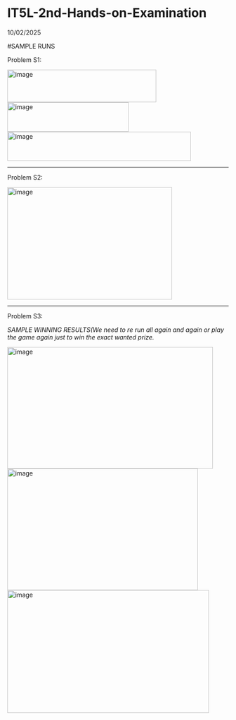 # IT5L-2nd-Hands-on-Examination
10/02/2025

#SAMPLE RUNS


Problem S1:

<img width="339" height="74" alt="image" src="https://github.com/user-attachments/assets/d4f07c12-e97d-423a-a0e9-ed47dfefa707" />


<img width="276" height="67" alt="image" src="https://github.com/user-attachments/assets/bdb2f7a0-69b0-44d3-8dd3-2d6efa8ac68f" />


<img width="418" height="66" alt="image" src="https://github.com/user-attachments/assets/7d785ce9-2de2-4173-ac41-d68bc4dbde29" />

---

Problem S2:

<img width="375" height="255" alt="image" src="https://github.com/user-attachments/assets/80b6973f-b52d-4427-984e-f8251a6f5069" />

---

Problem S3:

*SAMPLE WINNING RESULTS(We need to re run all again and again or play the game again just to win the exact wanted prize.*


<img width="468" height="276" alt="image" src="https://github.com/user-attachments/assets/1c935dee-2896-42dd-b3bc-c04730f9ce1a" />



<img width="434" height="276" alt="image" src="https://github.com/user-attachments/assets/bee1af0b-2809-4df7-909a-e03715d7c0bd" />



<img width="459" height="279" alt="image" src="https://github.com/user-attachments/assets/f0cf76f7-0b1d-4c9b-aeeb-cf25956bfaf2" />


